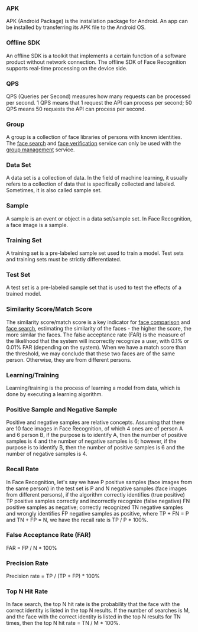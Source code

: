### APK 
APK (Android Package) is the installation package for Android. An app can be installed by transferring its APK file to the Android OS.

### Offline SDK
An offline SDK is a toolkit that implements a certain function of a software product without network connection. The offline SDK of Face Recognition supports real-time processing on the device side.

### QPS
QPS (Queries per Second) measures how many requests can be processed per second. 1 QPS means that 1 request the API can process per second; 50 QPS means 50 requests the API can process per second.

### Group
A group is a collection of face libraries of persons with known identities. The [face search](https://cloud.tencent.com/document/product/867/32798) and [face verification](https://cloud.tencent.com/document/product/867/32806) service can only be used with the [group management](https://cloud.tencent.com/document/product/867/32794) service.

### Data Set
A data set is a collection of data. In the field of machine learning, it usually refers to a collection of data that is specifically collected and labeled. Sometimes, it is also called sample set.

### Sample
A sample is an event or object in a data set/sample set. In Face Recognition, a face image is a sample.

### Training Set
A training set is a pre-labeled sample set used to train a model. Test sets and training sets must be strictly differentiated.

### Test Set
A test set is a pre-labeled sample set that is used to test the effects of a trained model.

### Similarity Score/Match Score
The similarity score/match score is a key indicator for [face comparison](https://cloud.tencent.com/document/product/867/32802) and [face search](https://cloud.tencent.com/document/product/867/32798), estimating the similarity of the faces - the higher the score, the more similar the faces. The false acceptance rate (FAR) is the measure of the likelihood that the system will incorrectly recognize a user, with 0.1% or 0.01% FAR (depending on the system). When we have a match score than the threshold, we may conclude that these two faces are of the same person. Otherwise, they are from different persons.

### Learning/Training
Learning/training is the process of learning a model from data, which is done by executing a learning algorithm.

### Positive Sample and Negative Sample
Positive and negative samples are relative concepts. Assuming that there are 10 face images in Face Recognition, of which 4 ones are of person A and 6 person B, if the purpose is to identify A, then the number of positive samples is 4 and the number of negative samples is 6; however, if the purpose is to identify B, then the number of positive samples is 6 and the number of negative samples is 4.

### Recall Rate
In Face Recognition, let's say we have P positive samples (face images from the same person) in the test set is P and N negative samples (face images from different persons), if the algorithm correctly identifies (true positive) TP positive samples correctly and incorrectly recognize (false negative) FN positive samples as negative; correctly recognized TN negative samples and wrongly identifies FP negative samples as positive,  where TP + FN = P and TN + FP = N, we have the recall rate is TP / P * 100%.

### False Acceptance Rate (FAR)
FAR = FP / N * 100%

### Precision Rate
Precision rate = TP / (TP + FP) * 100%

### Top N Hit Rate
In face search, the top N hit rate is the probability that the face with the correct identity is listed in the top N results. If the number of searches is M, and the face with the correct identity is listed in the top N results for TN times, then the top N hit rate = TN / M * 100%.
